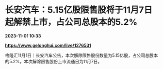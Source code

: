 # 长安汽车：5.15亿股限售股将于11月7日起解禁上市，占公司总股本的5.2%

**2023-11-01 10:33**

**https://www.gelonghui.com/live/1276531**

格隆汇11月1日｜长安汽车公告，本次解除限售股份数量为5.15亿股，占公司总股本的5.2%，本次解除限售股份上市流通日为11月7日。